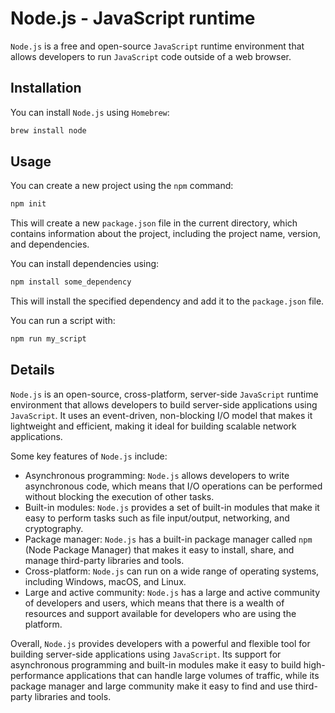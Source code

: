 # Node.js - JavaScript runtime

`Node.js` is a free and open-source `JavaScript` runtime environment that allows developers to run `JavaScript` code outside of a web browser.

## Installation

You can install `Node.js` using `Homebrew`:

```bash
brew install node
```

## Usage

You can create a new project using the `npm` command:

```bash
npm init
```

This will create a new `package.json` file in the current directory, which contains information about the project, including the project name, version, and dependencies.

You can install dependencies using:

```bash
npm install some_dependency
```

This will install the specified dependency and add it to the `package.json` file.

You can run a script with:

```bash
npm run my_script
```

## Details

`Node.js` is an open-source, cross-platform, server-side `JavaScript` runtime environment that allows developers to build server-side applications using `JavaScript`.
It uses an event-driven, non-blocking I/O model that makes it lightweight and efficient, making it ideal for building scalable network applications.

Some key features of `Node.js` include:

-   Asynchronous programming: `Node.js` allows developers to write asynchronous code, which means that I/O operations can be performed without blocking the execution of other tasks.
-   Built-in modules: `Node.js` provides a set of built-in modules that make it easy to perform tasks such as file input/output, networking, and cryptography.
-   Package manager: `Node.js` has a built-in package manager called `npm` (Node Package Manager) that makes it easy to install, share, and manage third-party libraries and tools.
-   Cross-platform: `Node.js` can run on a wide range of operating systems, including Windows, macOS, and Linux.
-   Large and active community: `Node.js` has a large and active community of developers and users, which means that there is a wealth of resources and support available for developers who are using the platform.

Overall, `Node.js` provides developers with a powerful and flexible tool for building server-side applications using `JavaScript`.
Its support for asynchronous programming and built-in modules make it easy to build high-performance applications that can handle large volumes of traffic, while its package manager and large community make it easy to find and use third-party libraries and tools.
